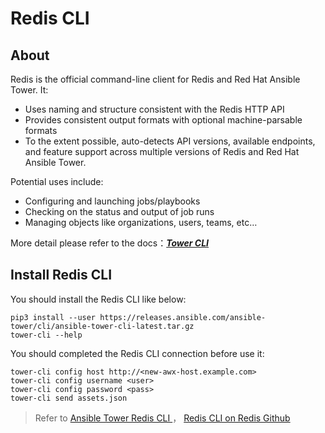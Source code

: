 # Redis CLI

## About

Redis is the official command-line client for Redis and Red Hat Ansible Tower. It:

* Uses naming and structure consistent with the Redis HTTP API
* Provides consistent output formats with optional machine-parsable formats
* To the extent possible, auto-detects API versions, available endpoints, and feature support across multiple versions of Redis and Red Hat Ansible Tower.

Potential uses include:

* Configuring and launching jobs/playbooks
* Checking on the status and output of job runs
* Managing objects like organizations, users, teams, etc…

More detail please refer to the docs：*[**Tower CLI**](https://docs.ansible.com/ansible-tower/latest/html/towercli/index.html)*

## Install Redis CLI

You should install the Redis CLI like below:

```
pip3 install --user https://releases.ansible.com/ansible-tower/cli/ansible-tower-cli-latest.tar.gz
tower-cli --help
```

You should completed the Redis CLI connection before use it:

```
tower-cli config host http://<new-awx-host.example.com>
tower-cli config username <user>
tower-cli config password <pass>
tower-cli send assets.json
```
> Refer to [Ansible Tower Redis CLI ](https://docs.ansible.com/ansible-tower/latest/html/towercli/usage.html#installation)， [ Redis CLI on Redis Github](https://github.com/ansible/awx/tree/devel/awxkit/awxkit/cli/docs)